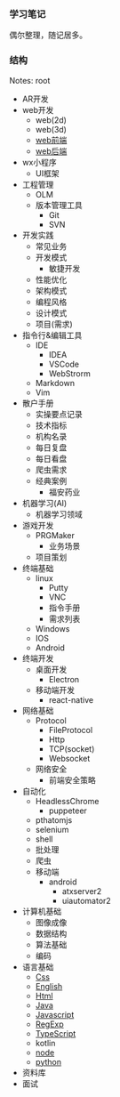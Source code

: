 ### 学习笔记
偶尔整理，随记居多。

### 结构
Notes: root
- AR开发
- web开发
  - web(2d)
  - web(3d)
  - [web前端](https://github.com/jimole775/notes/tree/home/web%E5%BC%80%E5%8F%91/web%E5%89%8D%E7%AB%AF)
  - [web后端](https://github.com/jimole775/notes/tree/home/web%E5%BC%80%E5%8F%91/web%E5%90%8E%E7%AB%AF)
- wx小程序
  - UI框架
- 工程管理
  - OLM
  - 版本管理工具
    - Git
    - SVN
- 开发实践
  - 常见业务
  - 开发模式
    - 敏捷开发
  - 性能优化
  - 架构模式
  - 编程风格
  - 设计模式
  - 项目(需求)
- 指令行&编辑工具
  - IDE
    - IDEA
    - VSCode
    - WebStrorm
  - Markdown
  - Vim
- 散户手册
  - 实操要点记录
  - 技术指标
  - 机构名录
  - 每日复盘
  - 每日看盘
  - 爬虫需求
  - 经典案例
    - 福安药业
- 机器学习(AI)
  - 机器学习领域
- 游戏开发
  - PRGMaker
    - 业务场景
  - 项目策划    
- 终端基础
  - linux
    - Putty
    - VNC
    - 指令手册
    - 需求列表
  - Windows
  - IOS
  - Android
- 终端开发
  - 桌面开发
    - Electron
  - 移动端开发
    - react-native
- 网络基础
  - Protocol
    - FileProtocol
    - Http
    - TCP(socket)
    - Websocket
  - 网络安全
    - 前端安全策略
- 自动化
  - HeadlessChrome
    - puppeteer
  - pthatomjs
  - selenium
  - shell
  - 批处理
  - 爬虫
  - 移动端
    - android
      - atxserver2
      - uiautomator2
- 计算机基础
  - 图像成像
  - 数据结构
  - 算法基础
  - 编码
- 语言基础
  - [Css](https://github.com/jimole775/notes/tree/home/%E8%AF%AD%E8%A8%80%E5%9F%BA%E7%A1%80/Css)
  - [English](https://github.com/jimole775/notes/tree/home/%E8%AF%AD%E8%A8%80%E5%9F%BA%E7%A1%80/English)
  - [Html](https://github.com/jimole775/notes/tree/home/%E8%AF%AD%E8%A8%80%E5%9F%BA%E7%A1%80/Html)
  - [Java](https://github.com/jimole775/notes/tree/home/%E8%AF%AD%E8%A8%80%E5%9F%BA%E7%A1%80/Java)
  - [Javascript](https://github.com/jimole775/notes/tree/home/%E8%AF%AD%E8%A8%80%E5%9F%BA%E7%A1%80/Javascript)
  - [RegExp](https://github.com/jimole775/notes/tree/home/%E8%AF%AD%E8%A8%80%E5%9F%BA%E7%A1%80/RegExp)
  - [TypeScript](https://github.com/jimole775/notes/tree/home/%E8%AF%AD%E8%A8%80%E5%9F%BA%E7%A1%80/TypeScript)
  - kotlin
  - [node](https://github.com/jimole775/notes/tree/home/%E8%AF%AD%E8%A8%80%E5%9F%BA%E7%A1%80/node)
  - [python](https://github.com/jimole775/notes/tree/home/%E8%AF%AD%E8%A8%80%E5%9F%BA%E7%A1%80/python)
- 资料库
- 面试
